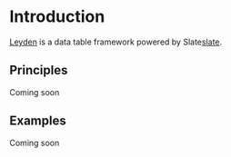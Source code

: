 # Introduction

[Leyden][leyden-repo] is a data table framework powered by Slate[slate].

## Principles

Coming soon

## Examples

Coming soon

[leyden-repo]: https://github.com/1build/leyden
[slate]: http://slatejs.org

